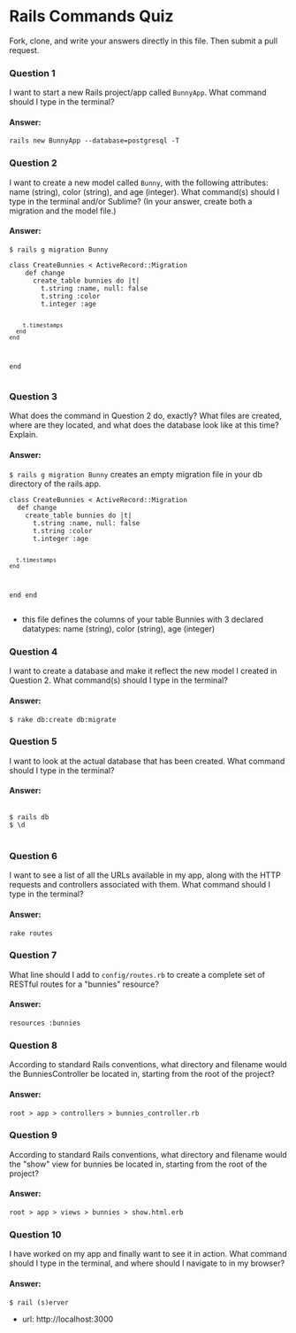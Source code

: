 # Rails Commands Quiz

Fork, clone, and write your answers directly in this file. Then submit a pull request.


### Question 1

I want to start a new Rails project/app called `BunnyApp`. What command should I type in the terminal?

#### Answer:
<code>rails new BunnyApp --database=postgresql -T</code>


### Question 2

I want to create a new model called `Bunny`, with the following attributes: name (string), color (string), and age (integer). What command(s) should I type in the terminal and/or Sublime? (In your answer, create both a migration and the model file.)

#### Answer:
<code>$ rails g migration Bunny</code>
<p>
  <pre><code>class CreateBunnies &lt; ActiveRecord::Migration
    def change
      create_table bunnies do |t|
        t.string :name, null: false
        t.string :color
        t.integer :age

        t.timestamps
      end
    end
  end</code></pre>
</p>

### Question 3
What does the command in Question 2 do, exactly? What files are created, where are they located, and what does the database look like at this time? Explain.

#### Answer:
<code>$ rails g migration Bunny</code> creates an empty migration file in your db directory of the rails app. 
<br>
<p>
  <pre><code>class CreateBunnies &lt; ActiveRecord::Migration
  def change
    create_table bunnies do |t|
      t.string :name, null: false
      t.string :color
      t.integer :age

      t.timestamps
    end
  end
end</code></pre>
</p>

* this file defines the columns of your table Bunnies with 3 declared datatypes: name (string), color (string), age (integer)

### Question 4

I want to create a database and make it reflect the new model I created in Question 2. What command(s) should I type in the terminal?

#### Answer:
<code>$ rake db:create db:migrate</code>


### Question 5

I want to look at the actual database that has been created. What command should I type in the terminal?

#### Answer:
<p><pre>
<code>
$ rails db
$ \d
</code>  
</pre>
</p>

### Question 6

I want to see a list of all the URLs available in my app, along with the HTTP requests and controllers associated with them. What command should I type in the terminal?

#### Answer:
<code>rake routes</code>

### Question 7

What line should I add to `config/routes.rb` to create a complete set of RESTful routes for a "bunnies" resource?

#### Answer:
<code>resources :bunnies</code>


### Question 8

According to standard Rails conventions, what directory and filename would the BunniesController be located in, starting from the root of the project?

#### Answer:
<p><pre><code>root > app > controllers > bunnies_controller.rb</code></pre></p>


### Question 9

According to standard Rails conventions, what directory and filename would the "show" view for bunnies be located in, starting from the root of the project?

#### Answer:
<p><pre><code>root > app > views > bunnies > show.html.erb</code></pre></p>


### Question 10

I have worked on my app and finally want to see it in action. What command should I type in the terminal, and where should I navigate to in my browser?

#### Answer:
<p><pre><code>$ rail (s)erver</code></pre></p>


* url: http://localhost:3000



